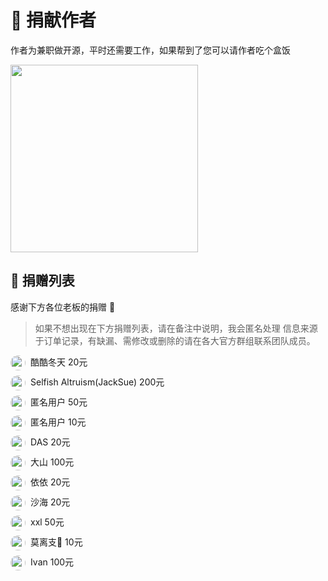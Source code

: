 # 🧧 捐献作者

作者为兼职做开源，平时还需要工作，如果帮到了您可以请作者吃个盒饭

<img src="https://foruda.gitee.com/images/1746840166037207866/f8c6f06b_5601833.png" width="300px" height="300px" />

## 🫡 捐赠列表

感谢下方各位老板的捐赠 🫡

> 如果不想出现在下方捐赠列表，请在备注中说明，我会匿名处理
> 信息来源于订单记录，有缺漏、需修改或删除的请在各大官方群组联系团队成员。

<div style="display: flex; flex-direction: column; gap: 8px;">
  <div style="display: flex; gap: 8px;">
      <img style="border-radius: 50%;" src="https://foruda.gitee.com/images/1747030503230216352/6879cbe5_5601833.jpeg" width="24px" >
      <span>酷酷冬天 20元</span>
  </div>

  <div style="display: flex; gap: 8px;">
      <img style="border-radius: 50%;" src="https://foruda.gitee.com/images/1747105640574377313/6d259bba_5601833.jpeg" width="24px" >
      <span>Selfish Altruism(JackSue) 200元</span>
  </div>

  <div style="display: flex; gap: 8px;">
      <img style="border-radius: 50%;" src="https://foruda.gitee.com/images/1747190127964232140/5ffa5ac4_5601833.jpeg" width="24px" >
      <span>匿名用户 50元</span>
  </div>

  <div style="display: flex; gap: 8px;">
      <img style="border-radius: 50%;" src="https://foruda.gitee.com/images/1747190127964232140/5ffa5ac4_5601833.jpeg" width="24px" >
      <span>匿名用户 10元</span>
  </div>

  <div style="display: flex; gap: 8px;">
      <img style="border-radius: 50%;" src="https://foruda.gitee.com/images/1747280244120267391/6d719481_5601833.jpeg" width="24px" >
      <span>DAS 20元</span>
  </div>

  <div style="display: flex; gap: 8px;">
      <img style="border-radius: 50%;" src="https://foruda.gitee.com/images/1747739790990961771/57f4b208_5601833.jpeg" width="24px" >
      <span>大山 100元</span>
  </div>

  <div style="display: flex; gap: 8px;">
      <img style="border-radius: 50%;" src="https://foruda.gitee.com/images/1747742188121789563/646dff1c_5601833.jpeg" width="24px" >
      <span>依依 20元</span>
  </div>

  <div style="display: flex; gap: 8px;">
      <img style="border-radius: 50%;" src="https://foruda.gitee.com/images/1747742593880284419/5b56043d_5601833.jpeg" width="24px" >
      <span>沙海 20元</span>
  </div>

  <div style="display: flex; gap: 8px;">
      <img style="border-radius: 50%;" src="https://foruda.gitee.com/images/1747789196227712891/00c37bdf_5601833.jpeg" width="24px" >
      <span>xxl 50元</span>
  </div>

  <div style="display: flex; gap: 8px;">
      <img style="border-radius: 50%;" src="https://foruda.gitee.com/images/1747796468040874363/1faa75ce_5601833.jpeg" width="24px" >
      <span>莫离支🤴 10元</span>
  </div>

  <div style="display: flex; gap: 8px;">
      <img style="border-radius: 50%;" src="https://foruda.gitee.com/images/1749191537723692930/0b810403_5601833.jpeg" width="24px" >
      <span>Ivan 100元</span>
  </div>
</div>
